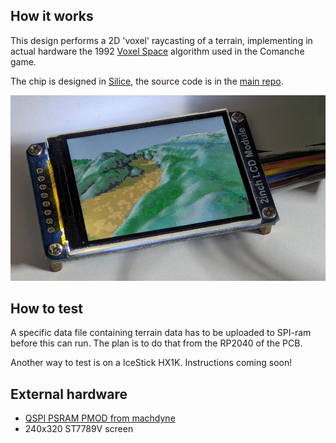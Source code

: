 <!---

This file is used to generate your project datasheet. Please fill in the information below and delete any unused
sections.

You can also include images in this folder and reference them in the markdown. Each image must be less than
512 kb in size, and the combined size of all images must be less than 1 MB.
-->

## How it works

This design performs a 2D 'voxel' raycasting of a terrain, implementing in
actual hardware the 1992 [Voxel Space](https://en.wikipedia.org/wiki/Voxel_Space) algorithm used in the Comanche game.

The chip is designed in [Silice](https://github.com/sylefeb/Silice/),
the source code is in the [main repo](https://github.com/sylefeb/Silice/tree/wip/projects/qspi_terrain).

![A terrain](terrain.jpg)

## How to test

A specific data file containing terrain data has to be uploaded to SPI-ram
before this can run. The plan is to do that from the RP2040 of the PCB.

Another way to test is on a IceStick HX1K. Instructions coming soon!

## External hardware

- [QSPI PSRAM PMOD from machdyne](https://machdyne.com/product/qqspi-psram32/)
- 240x320 ST7789V screen
